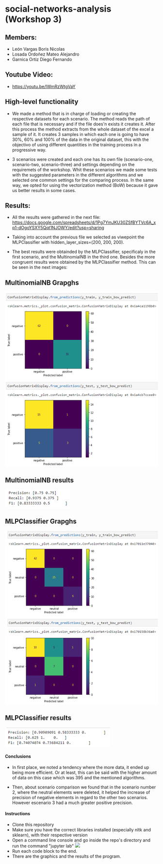 # social-networks-analysis (Workshop 3)
## Members:
- León Vargas Boris Nicolas
- Losada Ordoñez Mateo Alejandro
- Garnica Ortiz Diego Fernando


## Youtube Video:
- https://youtu.be/lWmRzWtgVaY


## High-level functionality

- We made a method that is in charge of loading or creating the respective datasets for each scenario. The method reads the path of each file that is necessary and if the file does'n exists it creates it. After this process the method extracts from the whole dataset of the excel a sample of it. It creates 3 samples in which each one is going to have 30%, 60% and 100% of the data in the original dataset, this with the objectivo of using different quantities in the training process in a progressive way.

- 3 scenarios were created and each one has its own file (scenario-one, scenario-two, scenario-three) and settings depending on the requiremets of the workshop. Whit these scenarios we made some tests with the suggested parameters in the different algorithms and we selected one common settings for the comparing process. In the same way, we opted for using the vectorization method (BoW) because it gave us better results in some cases. 

## Results:

- All the results were gathered in the next file:
https://docs.google.com/spreadsheets/d/1Pg7YmJKU30ZSfBYTVc6A_xp1-dOgoYSXY5Qqt1NJOWY/edit?usp=sharing

- Taking into account the previous file we selected as viwepoint the MLPClassifier with hidden_layer_sizes=(200, 200, 200). 

- The best results were obtainded by the MLPClassifier, specificaly in the first scenario, and the MultinomialNB in the third one. Besides the more congruent results were obtained by the MLPClassifier method. This can be seen in the next images:

## MultinomialNB Grapghs
![](./imgs/CapturaMultinomial.PNG)

## MultinomialNB results
![](./imgs/MultinomialResults.PNG)

## MLPClassifier Grapghs
![](./imgs/CapturaMLP.PNG)

## MLPClassifier results
![](./imgs/MLPresults.PNG)

#### Conclusions
- In first place, we noted a tendency where the more data, it ended up being more efficient. Or at least, this can be said with the higher amount of data on this case which was 395 and the mentioned algorithms.

- Then, about scenario comparison we found that in the scenario number 2, where the neutral elements were deleted, it helped the increase of precision of negative elements in regard to the other two scenarios. However escenario 3 had a much greater positive precision.

#### Instructions

+ Clone this repository
+ Make sure you have the correct libraries installed (especially nltk and sklearn), with their respective version
+ Open a command line console and go inside the repo's directory and run the command "jupyter lab"
![](./evidences/comandoJL.png)
+ Run each code block to the end. 
+ There are the graphics and the results of the program.
